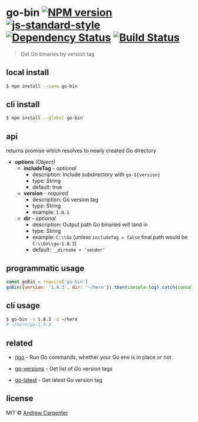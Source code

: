 # go-bin [![NPM version](https://badge.fury.io/js/go-bin.svg)](https://npmjs.org/package/go-bin)   [![js-standard-style](https://img.shields.io/badge/code%20style-standard-brightgreen.svg?style=flat)](https://github.com/feross/standard)   [![Dependency Status](https://dependencyci.com/github/doesdev/go-bin/badge)](https://dependencyci.com/github/doesdev/go-bin)   [![Build Status](https://travis-ci.org/doesdev/go-bin.svg)](https://travis-ci.org/doesdev/go-bin)

> Get Go binaries by version tag

## local install

```sh
$ npm install --save go-bin
```

## cli install

```sh
$ npm install --global go-bin
```

## api
returns promise which resolves to newly created Go directory
- **options** *(Object)*
  - **includeTag** - *optional*
    - description: Include subdirectory with `go-${version}`
    - type: String
    - default: true
  - **version** - *required*
    - description: Go version tag
    - type: String
    - example: `1.8.3`
  - **dir** - *optional*
    - description: Output path Go binaries will land in
    - type: String
    - example: `C:\\Go` (unless `includeTag = false` final path would be `C:\\Go\\go-1.8.3`)
    - default: `__dirname + 'vendor'`

## programmatic usage

```js
const goBin = require('go-bin')
goBin({version: '1.8.3', dir: '~/here'}).then(console.log).catch(console.error)
```

## cli usage

```sh
$ go-bin -v 1.8.3 -d ~/here
# ~/here/go-1.8.3
```

## related

- [ngo](https://github.com/doesdev/ngo) - Run Go commands,
whether your Go env is in place or not

- [go-versions](https://github.com/doesdev/go-versions) - Get list of Go version
tags

- [go-latest](https://github.com/doesdev/go-latest) - Get latest Go version tag

## license

MIT © [Andrew Carpenter](https://github.com/doesdev)
